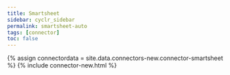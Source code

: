 ```yaml
---
title: Smartsheet
sidebar: cyclr_sidebar
permalink: smartsheet-auto
tags: [connector]
toc: false
---
```

{% assign connectordata = site.data.connectors-new.connector-smartsheet %}
{% include connector-new.html %}	